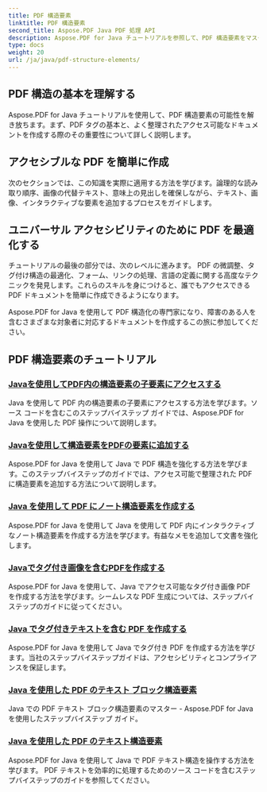 ```yaml
---
title: PDF 構造要素
linktitle: PDF 構造要素
second_title: Aspose.PDF Java PDF 処理 API
description: Aspose.PDF for Java チュートリアルを参照して、PDF 構造要素をマスターしてください。整理されたアクセス可能な PDF を簡単に作成できます。
type: docs
weight: 20
url: /ja/java/pdf-structure-elements/
---
```


## PDF 構造の基本を理解する

Aspose.PDF for Java チュートリアルを使用して、PDF 構造要素の可能性を解き放ちます。まず、PDF タグの基本と、よく整理されたアクセス可能なドキュメントを作成する際のその重要性について詳しく説明します。 

## アクセシブルな PDF を簡単に作成

次のセクションでは、この知識を実際に適用する方法を学びます。論理的な読み取り順序、画像の代替テキスト、意味上の見出しを確保しながら、テキスト、画像、インタラクティブな要素を追加するプロセスをガイドします。 

## ユニバーサル アクセシビリティのために PDF を最適化する

チュートリアルの最後の部分では、次のレベルに進みます。 PDF の微調整、タグ付け構造の最適化、フォーム、リンクの処理、言語の定義に関する高度なテクニックを発見します。これらのスキルを身につけると、誰でもアクセスできる PDF ドキュメントを簡単に作成できるようになります。

Aspose.PDF for Java を使用して PDF 構造化の専門家になり、障害のある人を含むさまざまな対象者に対応するドキュメントを作成するこの旅に参加してください。
## PDF 構造要素のチュートリアル
### [Javaを使用してPDF内の構造要素の子要素にアクセスする](./access-children-elements-of-structure-element-in-pdf-using-java/)
Java を使用して PDF 内の構造要素の子要素にアクセスする方法を学びます。ソース コードを含むこのステップバイステップ ガイドでは、Aspose.PDF for Java を使用した PDF 操作について説明します。
### [Javaを使用して構造要素をPDFの要素に追加する](./add-structure-element-into-element-in-pdf-using-java/)
Aspose.PDF for Java を使用して Java で PDF 構造を強化する方法を学びます。このステップバイステップのガイドでは、アクセス可能で整理された PDF に構造要素を追加する方法について説明します。
### [Java を使用して PDF にノート構造要素を作成する](./create-note-structure-element-in-pdf-using-java/)
Aspose.PDF for Java を使用して Java を使用して PDF 内にインタラクティブなノート構造要素を作成する方法を学びます。有益なメモを追加して文書を強化します。
### [Javaでタグ付き画像を含むPDFを作成する](./create-pdf-with-tagged-image-in-java/)
Aspose.PDF for Java を使用して、Java でアクセス可能なタグ付き画像 PDF を作成する方法を学びます。シームレスな PDF 生成については、ステップバイステップのガイドに従ってください。
### [Java でタグ付きテキストを含む PDF を作成する](./create-pdf-with-tagged-text-in-java/)
Aspose.PDF for Java を使用して Java でタグ付き PDF を作成する方法を学びます。当社のステップバイステップガイドは、アクセシビリティとコンプライアンスを保証します。
### [Java を使用した PDF のテキスト ブロック構造要素](./text-block-structure-elements-in-pdf-using-java/)
Java での PDF テキスト ブロック構造要素のマスター - Aspose.PDF for Java を使用したステップバイステップ ガイド。
### [Java を使用した PDF のテキスト構造要素](./text-structure-elements-in-pdf-using-java/)
Aspose.PDF for Java を使用して Java で PDF テキスト構造を操作する方法を学びます。 PDF テキストを効率的に処理するためのソース コードを含むステップバイステップのガイドを参照してください。